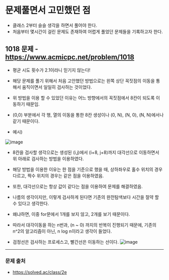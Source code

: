 # 문제풀면서 고민했던 점

* 클래스 2부터 슬슬 생각을 하면서 풀어야 한다.
* 처음부터 몇시간이 걸린 문제도 존재하여 어렵게 풀었던 문제들을 기록하고자 한다.

## 1018 문제 - https://www.acmicpc.net/problem/1018
* 평균 시도 횟수가 2.1이라니 믿기지 않는다!
* 해당 문제를 풀기 위해서 처음 고안했던 방법으로는 왼쪽 상단 꼭짓점의 이동을 통해서 움직이면서 일일히 검사하는 것이었다.
* 위 방법을 이용 할 수 있었던 이유는 어느 방향에서의 꼭짓점에서 8칸이 되도록 이동하기 때문임.
* (0,0) 부분에서 각 행, 열의 이동을 통한 8칸 생성이나 (0, N), (N, 0), (N, N)에서나 같기 때문이다.

* 예시)

![image](https://user-images.githubusercontent.com/55529455/183272121-3fc00709-5791-478e-ae7c-0d16714bc8a3.png)


* 8칸을 검사할 생각으로는 생성된 (i,j)에서 (i+8, j+8)까지 대각선으로 이동하면서 위 아래로 검사하는 방법을 이용하였다.
* 해당 방법을 이용한 이유는 한 점을 기준으로 했을 때, 상하좌우로 홀수 위치의 경우 다르고, 짝수 위치의 경우는 같은 점을 이용하였음.
* 또한, 대각선으로는 항상 값이 같다는 점을 이용하여 문제를 해결하였음.
* 나름의 생각이지만, 이렇게 검사하게 된다면 기존의 완전탐색보다 시간을 절약 할 수 있다고 생각한다.
* 왜냐하면, 이중 for문에서 1개를 보지 않고, 2개를 보기 때문이다.
* 따라서 대각이동을 하는 n번과, (n ~ 0) 까지의 반복이 진행되기 때문에, 기존의 n^2의 알고리즘이 아닌, n log n이라고 생각이 들었다.

* 검정선은 검사하는 프로세스고, 빨간선은 이동하는 선이다.
![image](https://user-images.githubusercontent.com/55529455/183272210-658e1fd9-5e4e-47ab-88aa-fb2d478c5daa.png)

---
### 문제 출처
* https://solved.ac/class/2e
